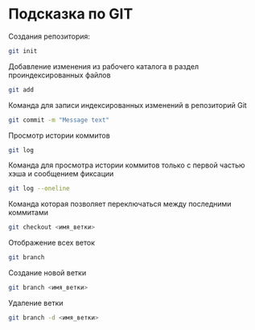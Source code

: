 # Подсказка по GIT

Создания репозитория:
```sh
git init
```

Добавление изменения из рабочего каталога в раздел проиндексированных файлов
```sh
git add
```
Команда для записи индексированных изменений в репозиторий Git
```sh
git commit -m "Message text"
```
Просмотр истории коммитов
```sh
git log
```
Команда для просмотра истории коммитов только с первой частью хэша и сообщением фиксации
```sh
git log --oneline
```
Команда которая позволяет переключаться между последними коммитами
```sh
git checkout <имя_ветки>
```

Отображение всех веток
```sh
git branch
```

Создание новой ветки
```sh
git branch <имя_ветки>
```

Удаление ветки
```sh
git branch -d <имя_ветки>
```